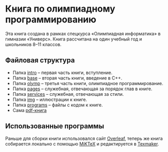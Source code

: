 # Книга по олимпиадному программированию
Эта книга создана в рамках спецкурса «Олимпиадная информатика» в гимназии «Универс». Книга рассчитана на один учебный год и школьников 8–11 классов.

## Файловая структура
+ Папка [intro](https://github.com/slavashestakov2005/OlympiadProgramming/tree/main/intro) – первая часть книги, вступление.
+ Папка [base](https://github.com/slavashestakov2005/OlympiadProgramming/tree/main/base) – вторая часть книги, введение в C++.
+ Папка [olymp](https://github.com/slavashestakov2005/OlympiadProgramming/tree/main/olymp) – третья часть книги, олимпиадное программирование.
+ Папка [pages](https://github.com/slavashestakov2005/OlympiadProgramming/tree/main/pages) – служебная, отвечающая за порядок глав в книге.
+ Папка [services](https://github.com/slavashestakov2005/OlympiadProgramming/tree/main/services) – служебная, отвечающая за стили.
+ Папка [img](https://github.com/slavashestakov2005/OlympiadProgramming/tree/main/img) – иллюстрации к книге.
+ Папка [programs](https://github.com/slavashestakov2005/OlympiadProgramming/tree/main/programs) – файлы с кодом к книге.
+ Сама [pdf-книга](https://github.com/slavashestakov2005/OlympiadProgramming/tree/main/build/main.pdf)

## Использованные программы
Раньше для сборки книги использовался сайт [Overleaf](https://www.overleaf.com), теперь же книга собирается локально с помощью [MiKTeX](https://miktex.org/) и редактируется в [Texmaker](https://www.xm1math.net/texmaker/).
 



